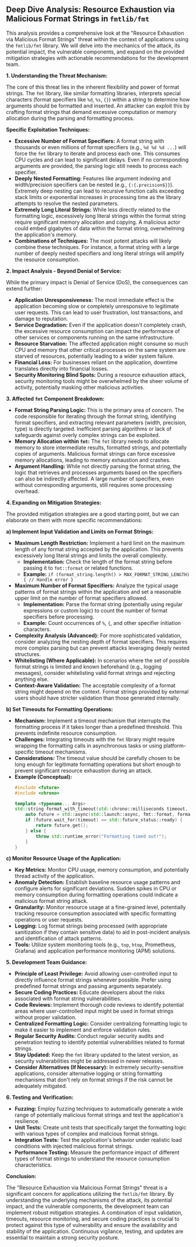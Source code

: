 ## Deep Dive Analysis: Resource Exhaustion via Malicious Format Strings in `fmtlib/fmt`

This analysis provides a comprehensive look at the "Resource Exhaustion via Malicious Format Strings" threat within the context of applications using the `fmtlib/fmt` library. We will delve into the mechanics of the attack, its potential impact, the vulnerable components, and expand on the provided mitigation strategies with actionable recommendations for the development team.

**1. Understanding the Threat Mechanism:**

The core of this threat lies in the inherent flexibility and power of format strings. The `fmt` library, like similar formatting libraries, interprets special characters (format specifiers like `%d`, `%s`, `{}`) within a string to determine how arguments should be formatted and inserted. An attacker can exploit this by crafting format strings that demand excessive computation or memory allocation during the parsing and formatting process.

**Specific Exploitation Techniques:**

* **Excessive Number of Format Specifiers:**  A format string with thousands or even millions of format specifiers (e.g., `%d %d %d ...`) will force the `fmt` library to iterate and process each one. This consumes CPU cycles and can lead to significant delays. Even if no corresponding arguments are provided, the parsing logic still needs to process each specifier.
* **Deeply Nested Formatting:**  Features like argument indexing and width/precision specifiers can be nested (e.g., `{:{.precision$}}`). Extremely deep nesting can lead to recursive function calls exceeding stack limits or exponential increases in processing time as the library attempts to resolve the nested parameters.
* **Extremely Long Literal Strings:** While less directly related to the formatting logic, excessively long literal strings within the format string require significant memory allocation and copying. A malicious actor could embed gigabytes of data within the format string, overwhelming the application's memory.
* **Combinations of Techniques:**  The most potent attacks will likely combine these techniques. For instance, a format string with a large number of deeply nested specifiers and long literal strings will amplify the resource consumption.

**2. Impact Analysis - Beyond Denial of Service:**

While the primary impact is Denial of Service (DoS), the consequences can extend further:

* **Application Unresponsiveness:**  The most immediate effect is the application becoming slow or completely unresponsive to legitimate user requests. This can lead to user frustration, lost transactions, and damage to reputation.
* **Service Degradation:** Even if the application doesn't completely crash, the excessive resource consumption can impact the performance of other services or components running on the same infrastructure.
* **Resource Starvation:**  The affected application might consume so much CPU and memory that other critical processes on the same system are starved of resources, potentially leading to a wider system failure.
* **Financial Loss:** For businesses reliant on the application, downtime translates directly into financial losses.
* **Security Monitoring Blind Spots:** During a resource exhaustion attack, security monitoring tools might be overwhelmed by the sheer volume of activity, potentially masking other malicious activities.

**3. Affected `fmt` Component Breakdown:**

* **Format String Parsing Logic:** This is the primary area of concern. The code responsible for iterating through the format string, identifying format specifiers, and extracting relevant parameters (width, precision, type) is directly targeted. Inefficient parsing algorithms or lack of safeguards against overly complex strings can be exploited.
* **Memory Allocation within `fmt`:**  The `fmt` library needs to allocate memory to store intermediate results, formatted strings, and potentially copies of arguments. Malicious format strings can force excessive memory allocations, leading to memory exhaustion and crashes.
* **Argument Handling:** While not directly parsing the format string, the logic that retrieves and processes arguments based on the specifiers can also be indirectly affected. A large number of specifiers, even without corresponding arguments, still requires some processing overhead.

**4. Expanding on Mitigation Strategies:**

The provided mitigation strategies are a good starting point, but we can elaborate on them with more specific recommendations:

**a) Implement Input Validation and Limits on Format Strings:**

* **Maximum Length Restriction:**  Implement a hard limit on the maximum length of any format string accepted by the application. This prevents excessively long literal strings and limits the overall complexity.
    * **Implementation:**  Check the length of the format string before passing it to `fmt::format` or related functions.
    * **Example:** `if (format_string.length() > MAX_FORMAT_STRING_LENGTH) { // Handle error }`
* **Maximum Number of Format Specifiers:**  Analyze the typical usage patterns of format strings within the application and set a reasonable upper limit on the number of format specifiers allowed.
    * **Implementation:**  Parse the format string (potentially using regular expressions or custom logic) to count the number of format specifiers before processing.
    * **Example:**  Count occurrences of `%`, `{`, and other specifier initiation characters.
* **Complexity Analysis (Advanced):** For more sophisticated validation, consider analyzing the nesting depth of format specifiers. This requires more complex parsing but can prevent attacks leveraging deeply nested structures.
* **Whitelisting (Where Applicable):** In scenarios where the set of possible format strings is limited and known beforehand (e.g., logging messages), consider whitelisting valid format strings and rejecting anything else.
* **Context-Aware Validation:**  The acceptable complexity of a format string might depend on the context. Format strings provided by external users should have stricter validation than those generated internally.

**b) Set Timeouts for Formatting Operations:**

* **Mechanism:** Implement a timeout mechanism that interrupts the formatting process if it takes longer than a predefined threshold. This prevents indefinite resource consumption.
* **Challenges:**  Integrating timeouts with the `fmt` library might require wrapping the formatting calls in asynchronous tasks or using platform-specific timeout mechanisms.
* **Considerations:**  The timeout value should be carefully chosen to be long enough for legitimate formatting operations but short enough to prevent significant resource exhaustion during an attack.
* **Example (Conceptual):**
    ```c++
    #include <future>
    #include <chrono>

    template <typename... Args>
    std::string format_with_timeout(std::chrono::milliseconds timeout, std::string_view format, Args&&... args) {
        auto future = std::async(std::launch::async, fmt::format, format, std::forward<Args>(args)...);
        if (future.wait_for(timeout) == std::future_status::ready) {
            return future.get();
        } else {
            throw std::runtime_error("Formatting timed out!");
        }
    }
    ```

**c) Monitor Resource Usage of the Application:**

* **Key Metrics:** Monitor CPU usage, memory consumption, and potentially thread activity of the application.
* **Anomaly Detection:** Establish baseline resource usage patterns and configure alerts for significant deviations. Sudden spikes in CPU or memory consumption during formatting operations could indicate a malicious format string attack.
* **Granularity:** Monitor resource usage at a fine-grained level, potentially tracking resource consumption associated with specific formatting operations or user requests.
* **Logging:** Log format strings being processed (with appropriate sanitization if they contain sensitive data) to aid in post-incident analysis and identification of attack patterns.
* **Tools:** Utilize system monitoring tools (e.g., `top`, `htop`, Prometheus, Grafana) and application performance monitoring (APM) solutions.

**5. Development Team Guidance:**

* **Principle of Least Privilege:** Avoid allowing user-controlled input to directly influence format strings whenever possible. Prefer using predefined format strings and passing arguments separately.
* **Secure Coding Practices:** Educate developers about the risks associated with format string vulnerabilities.
* **Code Reviews:** Implement thorough code reviews to identify potential areas where user-controlled input might be used in format strings without proper validation.
* **Centralized Formatting Logic:**  Consider centralizing formatting logic to make it easier to implement and enforce validation rules.
* **Regular Security Audits:**  Conduct regular security audits and penetration testing to identify potential vulnerabilities related to format strings.
* **Stay Updated:** Keep the `fmt` library updated to the latest version, as security vulnerabilities might be addressed in newer releases.
* **Consider Alternatives (If Necessary):** In extremely security-sensitive applications, consider alternative logging or string formatting mechanisms that don't rely on format strings if the risk cannot be adequately mitigated.

**6. Testing and Verification:**

* **Fuzzing:** Employ fuzzing techniques to automatically generate a wide range of potentially malicious format strings and test the application's resilience.
* **Unit Tests:** Create unit tests that specifically target the formatting logic with various types of complex and malicious format strings.
* **Integration Tests:**  Test the application's behavior under realistic load conditions with injected malicious format strings.
* **Performance Testing:**  Measure the performance impact of different types of format strings to understand the resource consumption characteristics.

**Conclusion:**

The "Resource Exhaustion via Malicious Format Strings" threat is a significant concern for applications utilizing the `fmtlib/fmt` library. By understanding the underlying mechanisms of the attack, its potential impact, and the vulnerable components, the development team can implement robust mitigation strategies. A combination of input validation, timeouts, resource monitoring, and secure coding practices is crucial to protect against this type of vulnerability and ensure the availability and stability of the application. Continuous vigilance, testing, and updates are essential to maintain a strong security posture.
